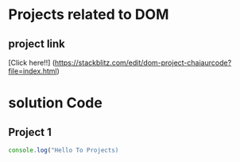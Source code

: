 # Projects related to DOM

## project link
[Click here!!] (https://stackblitz.com/edit/dom-project-chaiaurcode?file=index.html)

# solution Code

## Project 1

```JavaScript
console.log("Hello To Projects)
```